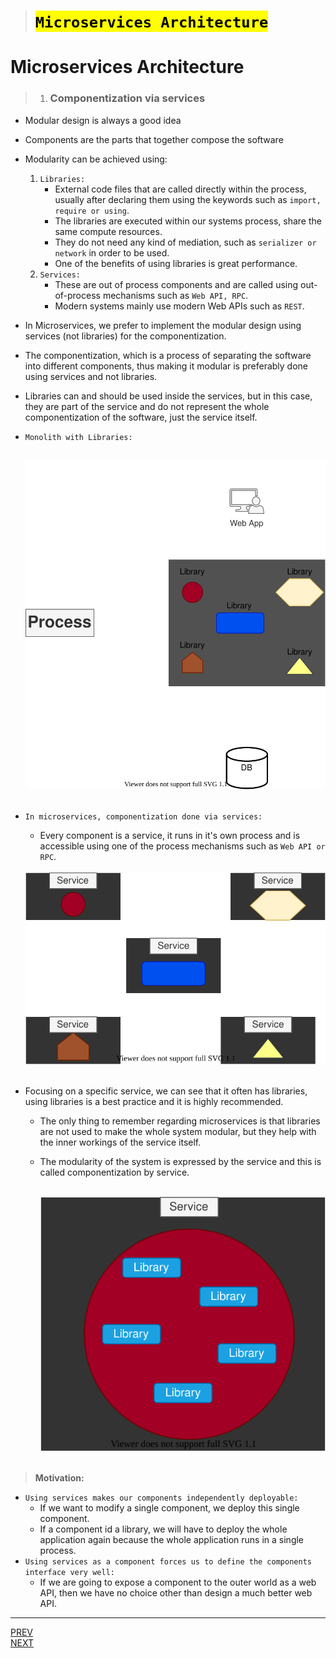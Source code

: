 > # <mark>`Microservices Architecture`</mark>

# Microservices Architecture

> 1.  ### Componentization via services

-   Modular design is always a good idea
-   Components are the parts that together compose the software
-   Modularity can be achieved using:
    1.  `Libraries:`
        -   External code files that are called directly within the process,
            usually after declaring them using the keywords such as `import, require or using`.
        -   The libraries are executed within our systems process, share the same compute resources.
        -   They do not need any kind of mediation, such as `serializer or network` in order to be used.
        -   One of the benefits of using libraries is great performance.
    1.  `Services:`
        -   These are out of process components and are called using out-of-process mechanisms such as `Web API, RPC`.
        -   Modern systems mainly use modern Web APIs such as `REST`.
-   In Microservices, we prefer to implement the modular design using services (not libraries) for the componentization.
-   The componentization, which is a process of separating the software into different components, thus making it modular
    is preferably done using services and not libraries.
-   Libraries can and should be used inside the services, but in this case, they are part of the service and do not represent the whole componentization of the software, just the service itself.
-   `Monolith with Libraries:`<br><br>

    <div style="text-align: center"><img src="img/hr-app-monolith.svg" alt="Monolith with libraries"></div><br>

-   `In microservices, componentization done via services:`

    -   Every component is a service, it runs in it's own process and is accessible using one of the process mechanisms such as `Web API or RPC`.<br><br>

    <div style="text-align: center"><img src="img/componentization.svg" alt="Componentization via services"></div><br>

-   Focusing on a specific service, we can see that it often has libraries, using libraries is a best practice and it is highly recommended.

    -   The only thing to remember regarding microservices is that libraries are not used to make the whole system modular, but they help with the inner workings of the service itself.
    -   The modularity of the system is expressed by the service and this is called componentization by service.<br><br>

        <div style="text-align: center"><img src="img/service.svg" alt="Service"></div><br>

> **Motivation:**

-   `Using services makes our components independently deployable:`
    -   If we want to modify a single component, we deploy this single component.
    -   If a component id a library, we will have to deploy the whole application again because the whole application runs in a single process.
-   `Using services as a component forces us to define the components interface very well:`
    -   If we are going to expose a component to the outer world as a web API, then we have no choice other than design a much better web API.

---

[PREV](../03-microservices-architecture.md) <span style="margin-left:85vw"></span> [NEXT](../03B/03B-business-capabilities.md)
